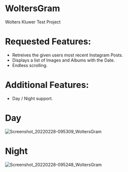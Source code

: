 # WoltersGram
Wolters Kluwer Test Project

# Requested Features:
* Retreives the given users most recent Instagram Posts.
* Displays a list of Images and Albums with the Date.
* Endless scrolling.

# Additional Features:
* Day / Night support.

# Day
![Screenshot_20220228-095309_WoltersGram](https://user-images.githubusercontent.com/8287481/155945138-a04889ac-84bf-4507-8936-574130b785d5.jpg)

# Night
![Screenshot_20220228-095248_WoltersGram](https://user-images.githubusercontent.com/8287481/155945151-a7e57e63-38a8-4741-8a1e-e9e05817c60e.jpg)

